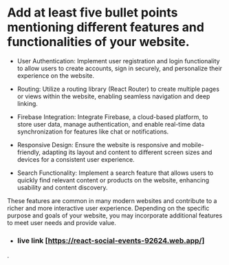 # Add at least five bullet points mentioning different features and functionalities of your website.

- User Authentication: Implement user registration and login functionality to allow users to create accounts, sign in securely, and personalize their experience on the website.

- Routing: Utilize a routing library (React Router) to create multiple pages or views within the website, enabling seamless navigation and deep linking.

- Firebase Integration: Integrate Firebase, a cloud-based platform, to store user data, manage authentication, and enable real-time data synchronization for features like chat or notifications.

- Responsive Design: Ensure the website is responsive and mobile-friendly, adapting its layout and content to different screen sizes and devices for a consistent user experience.

- Search Functionality: Implement a search feature that allows users to quickly find relevant content or products on the website, enhancing usability and content discovery.

These features are common in many modern websites and contribute to a richer and more interactive user experience. Depending on the specific purpose and goals of your website, you may incorporate additional features to meet user needs and provide value.

 

-  ### live link [https://react-social-events-92624.web.app/]

.